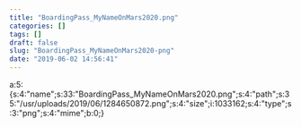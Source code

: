 ```yaml
---
title: "BoardingPass_MyNameOnMars2020.png"
categories: []
tags: []
draft: false
slug: "BoardingPass_MyNameOnMars2020-png"
date: "2019-06-02 14:56:41"
---
```


a:5:{s:4:"name";s:33:"BoardingPass_MyNameOnMars2020.png";s:4:"path";s:35:"/usr/uploads/2019/06/1284650872.png";s:4:"size";i:1033162;s:4:"type";s:3:"png";s:4:"mime";b:0;}
